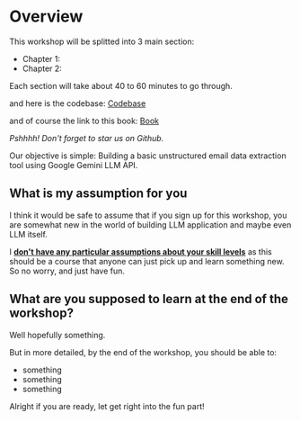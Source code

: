 # Overview

This workshop will be splitted into 3 main section:
- Chapter 1: []()
- Chapter 2: []()

Each section will take about 40 to 60 minutes to go through.

and here is the codebase:
<a href="https://github.com/edic-nus/intro-to-llm-app" target="_blank">Codebase</a>

and of course the link to this book:
<a href="https://github.com/edic-nus/intro-to-llm-app-docs" target="_blank">Book</a>

*Pshhhh! Don't forget to star us on Github.*

Our objective is simple: Building a basic unstructured email data extraction tool using Google Gemini LLM API.

## What is my assumption for you

I think it would be safe to assume that if you sign up for this workshop, you are somewhat new in the world of building LLM application and maybe even LLM itself.

I <ins><b>don't have any particular assumptions about your skill levels</b></ins> as this should be a course that anyone can just pick up and learn something new. So no worry, and just have fun.

## What are you supposed to learn at the end of the workshop?

Well hopefully something.

But in more detailed, by the end of the workshop, you should be able to:
- something
- something
- something

Alright if you are ready, let get right into the fun part!
